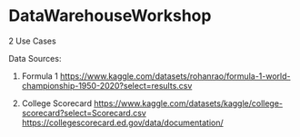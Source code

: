 # DataWarehouseWorkshop

2 Use Cases

Data Sources:

1. Formula 1
https://www.kaggle.com/datasets/rohanrao/formula-1-world-championship-1950-2020?select=results.csv
 
2. College Scorecard
https://www.kaggle.com/datasets/kaggle/college-scorecard?select=Scorecard.csv
https://collegescorecard.ed.gov/data/documentation/